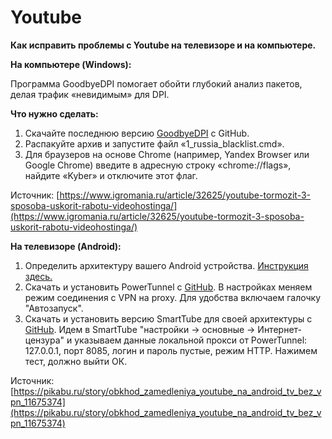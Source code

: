 # Youtube
**Как исправить проблемы с Youtube на телевизоре и на компьютере.**

**На компьютере (Windows):**

Программа GoodbyeDPI помогает обойти глубокий анализ пакетов, делая трафик «невидимым» для DPI.

**Что нужно сделать:**
1. Скачайте последнюю версию [GoodbyeDPI](https://github.com/ValdikSS/GoodbyeDPI/releases/tag/0.2.3rc1)  с GitHub.
2. Распакуйте архив и запустите файл «1_russia_blacklist.cmd».
3. Для браузеров на основе Chrome (например, Yandex Browser или Google Chrome) введите в адресную строку «chrome://flags», найдите «Kyber» и отключите этот флаг.

Источник: [https://www.igromania.ru/article/32625/youtube-tormozit-3-sposoba-uskorit-rabotu-videohostinga/](https://www.igromania.ru/article/32625/youtube-tormozit-3-sposoba-uskorit-rabotu-videohostinga/)

 **На телевизоре (Android):**
 1. Определить архитектуру вашего Android устройства. [Инструкция здесь.](https://www.comss.ru/page.php?id=11636)
 2. Скачать и установить PowerTunnel с [GitHub](https://github.com/krlvm/PowerTunnel-Android/releases). В настройках меняем режим соединения с VPN на proxy. Для удобства включаем галочку "Автозапуск".
 3. Скачать и установить версию SmartTube для своей архитектуры с [GitHub](https://github.com/yuliskov/SmartTube/releases). Идем в SmartTube "настройки -> основные -> Интернет-цензура" и указываем данные локальной прокси от PowerTunnel: 127.0.0.1, порт 8085, логин и пароль пустые, режим HTTP. Нажимем тест, должно выйти ОК.
 
 Источник: [https://pikabu.ru/story/obkhod_zamedleniya_youtube_na_android_tv_bez_vpn_11675374](https://pikabu.ru/story/obkhod_zamedleniya_youtube_na_android_tv_bez_vpn_11675374) 
